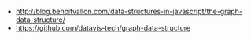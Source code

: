 * http://blog.benoitvallon.com/data-structures-in-javascript/the-graph-data-structure/
* https://github.com/datavis-tech/graph-data-structure
